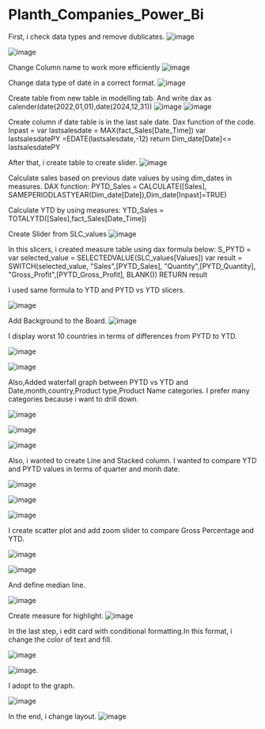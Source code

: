 # Planth_Companies_Power_Bi

First, i check data types and remove dublicates.
![image](https://github.com/user-attachments/assets/75514df2-16f4-4529-9d82-58cd98dfbd2e)

![image](https://github.com/user-attachments/assets/a27698aa-eb27-4401-9d30-ff2275c796d5)


Change Column name to work more efficiently
![image](https://github.com/user-attachments/assets/bae6792a-98db-4140-9326-bf38ff76481f)

Change data type of date in a correct format.
![image](https://github.com/user-attachments/assets/2f620356-9f5b-409c-9b2e-f97df28bb2b3)

Create table from new table in modelling tab. And write dax as  calender(date(2022,01,01),date(2024,12,31))
![image](https://github.com/user-attachments/assets/e7632de9-864e-4aa0-9623-21c798ccc09a) 
![image](https://github.com/user-attachments/assets/9231752e-4f9c-4cd0-ad48-48ff6ae1f308)


Create column ıf date table is in the last sale date.
Dax function of the code.
Inpast = 
var lastsalesdate = MAX(fact_Sales[Date_Time])
var lastsalesdatePY =EDATE(lastsalesdate,-12)
return
Dim_date[Date]<= lastsalesdatePY


After that, i create table to create slider.
![image](https://github.com/user-attachments/assets/050ebe8c-8777-4917-ad8c-4ae8edd1bc25)

Calculate sales based on previous date values by using dim_dates in measures.
DAX function:
PYTD_Sales = 
CALCULATE([Sales],
                    SAMEPERIODLASTYEAR(Dim_date[Date]),Dim_date[Inpast]=TRUE) 

Calculate YTD by using measures:
YTD_Sales = TOTALYTD([Sales],fact_Sales[Date_Time])


Create Slider from SLC_values
![image](https://github.com/user-attachments/assets/b138c283-7fa4-4db5-a946-cd7f08a2107e)

In this slicers, i created measure table using dax formula below:
S_PYTD = 
var selected_value = SELECTEDVALUE(SLC_values[Values])
var result = SWITCH(selected_value,
    "Sales",[PYTD_Sales],
    "Quantity",[PYTD_Quantity],
    "Gross_Profit",[PYTD_Gross_Profit],
    BLANK())
RETURN result

I used same formula to YTD and PYTD vs YTD slicers.

![image](https://github.com/user-attachments/assets/ae371889-b4d6-44fd-8949-eee9909838ae)

Add Background to the Board.
![image](https://github.com/user-attachments/assets/8b430e9c-aff9-48bb-a4bd-294bcc62eb0c)

I display worst 10 countries in terms of differences from PYTD to YTD.

![image](https://github.com/user-attachments/assets/8983eabf-3a45-47ed-a581-315434e2a3e0)

![image](https://github.com/user-attachments/assets/8851287e-061c-4c75-b4c9-f479a48fa7db)

Also,Added waterfall graph between PYTD vs YTD and Date,month,country,Product type,Product Name categories. I prefer many categories because i want to drill down.

![image](https://github.com/user-attachments/assets/2ac042e4-4a9b-4301-ab15-c68192a8321c)

![image](https://github.com/user-attachments/assets/5f75d1d9-2ab2-4411-96f8-fb86a3a6c3cb)

![image](https://github.com/user-attachments/assets/366cefde-0872-4597-ab86-70c11d10e4b6)

Also, i wanted to create Line and Stacked column. I wanted to compare YTD and PYTD values in terms of quarter and monh date.

![image](https://github.com/user-attachments/assets/160f919c-793c-4762-a70e-a03d2e74e316)

![image](https://github.com/user-attachments/assets/b2b45f96-9d42-48f0-b963-3cf0523ca441)

![image](https://github.com/user-attachments/assets/89d7f378-83a1-4164-815e-792188a5ab97)


I create scatter plot and add zoom slider to compare Gross Percentage and YTD.


![image](https://github.com/user-attachments/assets/0df72a78-90d9-46a4-aadd-7ec9023316b2)


![image](https://github.com/user-attachments/assets/c8ab6e40-9a0c-466b-8025-c15f10ac7717)

And define median line.

![image](https://github.com/user-attachments/assets/9a913442-ddf8-4be6-a1cf-92efb74baaf1)

Create measure for highlight.
![image](https://github.com/user-attachments/assets/b6f04681-938e-4414-96a9-b34ce37d144a)

In the last step, i edit card with conditional formatting.In this format, i change the color of text and fill.

![image](https://github.com/user-attachments/assets/f3840b21-de46-43ec-aa6b-33ae15b84eb3)


![image](https://github.com/user-attachments/assets/8a221a49-c46e-4015-9eb1-032240df35b0).


I adopt to the graph. 

![image](https://github.com/user-attachments/assets/4fbd827c-04a9-46f7-a88f-5ed2a8a3ad63)


In the end, i change layout.
![image](https://github.com/user-attachments/assets/aa4ff72e-5e2d-4295-b248-b018cdb2fad6)




